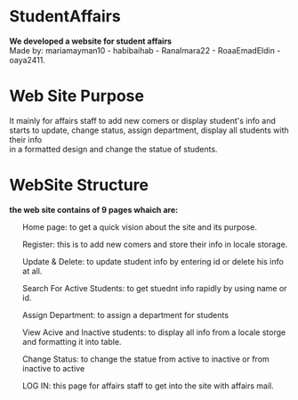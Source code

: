 # StudentAffairs
<b>We developed a website for student affairs </b><br>
Made by: mariamayman10 - habibaihab - RanaImara22 - RoaaEmadEldin - oaya2411.

# Web Site Purpose <br>
It mainly for affairs staff to add new comers or display student's info and starts to update, change status, assign department, display all students with their info<br>
in a formatted design and change the statue of students. 

# WebSite Structure<br>
<b>the web site contains of 9 pages whaich are:</b><br>
<ul>Home page: to get a quick vision about the site and its purpose.</ul>
<ul>Register: this is to add new comers and store their info in locale storage.</ul>
<ul>Update & Delete: to update student info by entering id or delete his info at all.</ul>
<ul>Search For Active Students: to get stuednt info rapidly by using name or id.</ul>
<ul>Assign Department: to assign a department for students</ul>
<ul>View Acive and Inactive students: to display all info from a locale storge and formatting it into table.</ul>
<ul>Change Status: to change the statue from active to inactive or from inactive to active</ul>
<ul>LOG IN: this page for affairs staff to get into the site with affairs mail.</ul>

    
